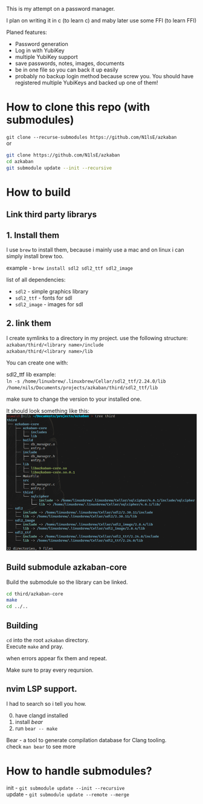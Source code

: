 This is my attempt on a password manager.

I plan on writing it in c (to learn c) and maby later use some FFI (to learn FFI)

Planed features:

- Password generation
- Log in with YubiKey
- multiple YubiKey support
- save passwords, notes, images, documents
- be in one file so you can back it up easily
- probably no backup login method because screw you.
  You should have registered multiple YubiKeys and backed up one of them!

# How to clone this repo (with submodules)

`git clone --recurse-submodules https://github.com/N1lsE/azkaban`\
or
```bash
git clone https://github.com/N1lsE/azkaban
cd azkaban
git submodule update --init --recursive
```

# How to build

## Link third party librarys

## 1. Install them
I use `brew` to install them, because i mainly use a mac and on linux i can simply install brew too.

example - `brew install sdl2 sdl2_ttf sdl2_image`

list of all dependencies:
- `sdl2` - simple graphics library
- `sdl2_ttf` - fonts for sdl
- `sdl2_image` - images for sdl

## 2. link them
I create symlinks to a directory in my project. use the following structure: \
`azkaban/third/<library name>/include` \
`azkaban/third/<library name>/lib`

You can create one with:

sdl2\_ttf lib example: \
`ln -s /home/linuxbrew/.linuxbrew/Cellar/sdl2_ttf/2.24.0/lib /home/nils/Documents/projects/azkaban/third/sdl2_ttf/lib`

make sure to change the version to your installed one.

It should look something like this:
![image include example](documentation/lib-include-structure-example.png "include-example")

## Build submodule azkaban-core

Build the submodule so the library can be linked.
```bash
cd third/azkaban-core
make
cd ../..
```

## Building

`cd` into the root `azkaban` directory.\
Execute `make` and pray.

when errors appear fix them and repeat.

Make sure to pray every reqursion.

## nvim LSP support.

I had to search so i tell you how.

0. have clangd installed
0. install *bear*
0. run `bear -- make`

Bear - a tool to generate compilation database for Clang tooling.\
check `man bear` to see more

# How to handle submodules?

init - `git submodule update --init --recursive`\
update - `git submodule update --remote --merge`



